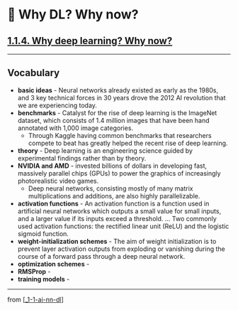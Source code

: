 # 🌱 Why DL? Why now?

## [**1.1.4.** Why deep learning? Why now?](https://livebook.manning.com/book/deep-learning-with-javascript/chapter-1/75)

---

## **Vocabulary**

- **basic ideas** - Neural networks already existed as early as the 1980s, and 3 key technical forces in 30 years drove the 2012 AI revolution that we are experiencing today.
- **benchmarks** - Catalyst for the rise of deep learning is the ImageNet dataset, which consists of 1.4 million images that have been hand annotated with 1,000 image categories.
  - Through Kaggle having common benchmarks that researchers compete to beat has greatly helped the recent rise of deep learning.
- **theory** - Deep learning is an engineering science guided by experimental findings rather than by theory.
- **NVIDIA and AMD** - invested billions of dollars in developing fast, massively parallel chips (GPUs) to power the graphics of increasingly photorealistic video games.
  - Deep neural networks, consisting mostly of many matrix multiplications and additions, are also highly parallelizable.
- **activation functions** - An activation function is a function used in artificial neural networks which outputs a small value for small inputs, and a larger value if its inputs exceed a threshold. ... Two commonly used activation functions: the rectified linear unit (ReLU) and the logistic sigmoid function.
- **weight-initialization schemes** - The aim of weight initialization is to prevent layer activation outputs from exploding or vanishing during the course of a forward pass through a deep neural network.
- **optimization schemes** -
- **RMSProp** -
- **training models** -

---

from [[_1-1-ai-nn-dl]]

[//begin]: # "Autogenerated link references for markdown compatibility"
[_1-1-ai-nn-dl]: _1-1-ai-nn-dl.md "🌱 AI ML NN DL"
[//end]: # "Autogenerated link references"
